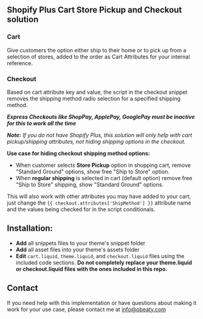 ## Shopify Plus Cart Store Pickup and Checkout solution

### Cart
Give customers the option either ship to their home or to pick up from a selection of stores, added to the order as Cart Attributes for your internal reference.

### Checkout
Based on cart attribute key and value, the script in the checkout snippet removes the shipping method radio selection for a specified shipping method.

***Express Checkouts like ShopPay, ApplePay, GooglePay must be inactive for this to work all the time***

***Note:*** *If you do not have Shopify Plus, this solution will only help with cart pickup/shipping attributes, not hiding shipping options in the checkout.*

**Use case for hiding checkout shipping method options:**
* When customer selects **Store Pickup** option in shopping cart, remove "Standard Ground" options, show free "Ship to Store" option.
* When **regular shipping** is selected in cart (default option) remove free "Ship to Store" shipping, show "Standard Ground" options.

This will also work with other attributes you may have added to your cart, just change the `{{ checkout.attributes['ShipMethod'] }}` attribute name and the values being checked for in the script conditionals.

## Installation:
* **Add** all snippets files to your theme's snippet folder
* **Add** all asset files into your theme's assets folder
* **Edit** `cart.liquid`, `theme.liquid`, and `checkout.liquid` files using the included code sections. **Do not completely replace your theme.liquid or checkout.liquid files with the ones included in this repo.**

## Contact
If you need help with this implementation or have questions about making it work for your use case, please contact me at [info@obeaty.com](mailto:info@obeaty.com?subject=[GitHub]%20IAO%20Shopify%20Cart%20Shipping%20Question)
